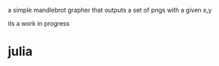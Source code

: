 a simple mandlebrot grapher that outputs a set of pngs with a given x,y

its a work in progress
# julia
